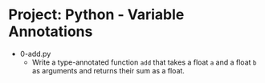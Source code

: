 # Project: Python - Variable Annotations

*   0-add.py
    - Write a type-annotated function `add` that takes a float `a` and a float `b` as arguments and returns their sum as a float.
